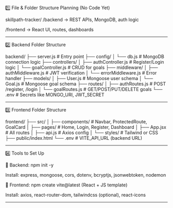 
1️⃣ File & Folder Structure Planning (No Code Yet)

skillpath-tracker/
/backend → REST APIs, MongoDB, auth logic

/frontend → React UI, routes, dashboards

-------------------------------------------------------------------------------------------------

2️⃣ Backend Folder Structure

backend/
├── server.js                # Entry point
├── config/
│   └── db.js                # MongoDB connection logic
├── controllers/
│   ├── authController.js    # Register/Login logic
│   └── goalController.js    # CRUD for goals
├── middleware/
│   ├── authMiddleware.js    # JWT verification
│   └── errorMiddleware.js   # Error handler
├── models/
│   ├── User.js              # Mongoose user schema
│   └── Goal.js              # Mongoose goal schema
├── routes/
│   ├── authRoutes.js        # POST /register, /login
│   └── goalRoutes.js        # GET/POST/PUT/DELETE goals
└── .env                     # Secrets like MONGO_URI, JWT_SECRET

-------------------------------------------------------------------------------------------------

3️⃣ Frontend Folder Structure

frontend/
├── src/
│   ├── components/         # Navbar, ProtectedRoute, GoalCard
│   ├── pages/              # Home, Login, Register, Dashboard
│   ├── App.jsx             # All routes
│   ├── api.js              # Axios config
│   └── styles/             # Tailwind or CSS
├── public/index.html
└── .env                   # VITE_API_URL (backend URL)

-------------------------------------------------------------------------------------------------

4️⃣ Tools to Set Up

🧰 Backend:
npm init -y

Install: express, mongoose, cors, dotenv, bcryptjs, jsonwebtoken, nodemon

🧰 Frontend:
npm create vite@latest (React + JS template)

Install: axios, react-router-dom, tailwindcss (optional), react-icons

-------------------------------------------------------------------------------------------------
